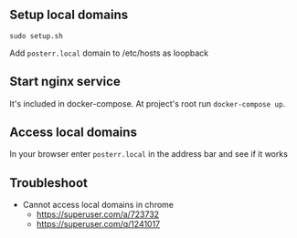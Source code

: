 ## Setup local domains
`sudo setup.sh`

Add `posterr.local` domain to /etc/hosts as loopback

## Start nginx service
It's included in docker-compose. At project's root run `docker-compose up`.

## Access local domains
In your browser enter `posterr.local` in the address bar and see if it works

## Troubleshoot
- Cannot access local domains in chrome
  - https://superuser.com/a/723732
  - https://superuser.com/q/1241017
